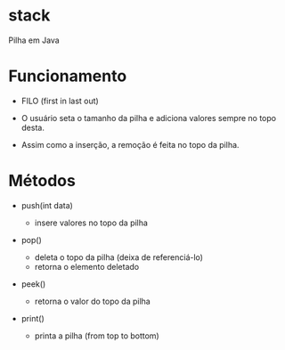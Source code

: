 # stack
Pilha em Java

# Funcionamento

* FILO (first in last out)

* O usuário seta o tamanho da pilha e adiciona valores sempre no topo desta.

* Assim como a inserção, a remoção é feita no topo da pilha.

# Métodos

* push(int data)
  * insere valores no topo da pilha

* pop()
  * deleta o topo da pilha (deixa de referenciá-lo)
  * retorna o elemento deletado
 
* peek()
  * retorna o valor do topo da pilha
  
* print()
  * printa a pilha (from top to bottom)
